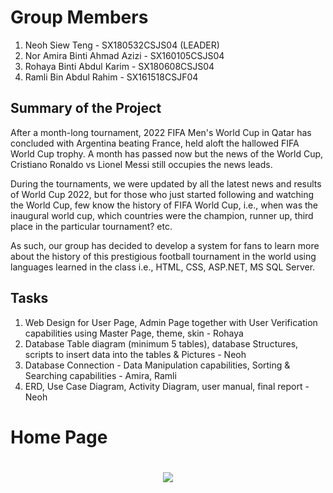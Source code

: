 # Group Members

1. Neoh Siew Teng - SX180532CSJS04 (LEADER)
2. Nor Amira Binti Ahmad Azizi - SX160105CSJS04
3. Rohaya Binti Abdul Karim - SX180608CSJS04
4. Ramli Bin Abdul Rahim - SX161518CSJF04



## Summary of the Project

  After a month-long tournament,  2022 FIFA Men's World Cup in Qatar has concluded with Argentina beating France, held aloft the hallowed FIFA World Cup trophy. A month has passed now but the news of the World Cup, Cristiano Ronaldo vs Lionel Messi still occupies the news leads. 

  During the tournaments, we were updated by all the latest news and results of World Cup 2022, but for those who just started following and watching the World Cup, few know the history of FIFA World Cup, i.e., when was the inaugural world cup, which countries were the champion, runner up, third place in the particular tournament? etc. 

  As such, our group has decided to develop a system for fans to learn more about the history of this prestigious football tournament in the world using languages learned in the class i.e., HTML, CSS, ASP.NET, MS SQL Server.


## Tasks 
1. Web Design for User Page,  Admin Page together with User Verification capabilities using Master Page, theme, skin - Rohaya
2. Database Table diagram (minimum 5 tables), database Structures, scripts to insert data into the tables & Pictures - Neoh
3. Database Connection - Data Manipulation capabilities, Sorting & Searching capabilities - Amira, Ramli
4. ERD, Use Case Diagram, Activity Diagram, user manual, final report - Neoh

<h1>Home Page<h1>
<p align="center">
<img src="https://github.com/drshahizan/learn-aspnet/blob/main/project/Ramli/img%20system/Home.jpg"/>
</p>
